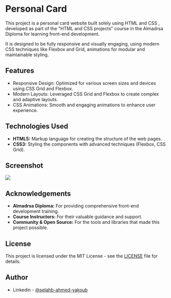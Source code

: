 # Personal Card
This project is a personal card website built solely using HTML and CSS , developed as part of the "HTML and CSS projects" course in the Almadrsa Diploma for learning front-end development.

It is designed to be fully responsive and visually engaging, using modern CSS techniques like Flexbox and Grid, animations for modular and maintainable styling.

## Features

- Responsive Design: Optimized for various screen sizes and devices using CSS Grid and Flexbox.
- Modern Layouts: Leveraged CSS Grid and Flexbox to create complex and adaptive layouts.
- CSS Animations: Smooth and engaging animations to enhance user experience.

## Technologies Used

- **HTML5:** Markup language for creating the structure of the web pages.
- **CSS3:** Styling the components with advanced techniques (Flexbox, CSS Grid).

## Screenshot
![](/images/screenshot.jpg)

## Acknowledgements
- **Almadrsa Diploma:** For providing comprehensive front-end development training.
- **Course Instructors:** For their valuable guidance and support.
- **Community & Open Source:** For the tools and libraries that made this project possible.

## License
This project is licensed under the MIT License - see the [LICENSE](/LICENSE) file for details.

## Author
- Linkedin - [@selahb-ahmed-yakoub](https://www.linkedin.com/in/selhab-ahmed-yakoub/)

